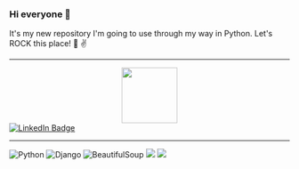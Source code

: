### Hi everyone 👋

It's my new repository I'm going to use through my way in Python.
Let's ROCK this place! :guitar: :v:

---       
<div id="header" align="center">
  <img src="https://media.giphy.com/media/KAq5w47R9rmTuvWOWa/giphy.gif" width="100"/>
</div>


<a href="https://www.linkedin.com/in/aliaksandr-zhavarankau/">
<div id="badges">
  <img src="https://img.shields.io/badge/LinkedIn-blue?style=for-the-badge&logo=linkedin&logoColor=white" alt="LinkedIn Badge"/>
</div>    
</a>

---

![Python](https://img.shields.io/badge/python-3670A0?style=for-the-badge&logo=python&logoColor=ffdd54) 
![Django](https://img.shields.io/badge/django-%23092E20.svg?style=for-the-badge&logo=django&logoColor=white) 
![BeautifulSoup](https://img.shields.io/badge/-beautifulsoup-grey?style=for-the-badge&logo=beautifulsoup&logoColor=black)
<img src="https://img.shields.io/badge/beautifulsoup-blue?style=for-the-badge&logo=beautiful-soup&logoColor=white">
<img src="https://img.shields.io/badge/pycharm-28743?style=for-the-badge&logo=pycharm&logoColor=white">


<!--
**a-zhavarankau/a-zhavarankau** is a ✨ _special_ ✨ repository because its `README.md` (this file) appears on your GitHub profile.

Here are some ideas to get you started:

- 🔭 I’m currently working on ...
- 🌱 I’m currently learning ...
- 👯 I’m looking to collaborate on ...
- 🤔 I’m looking for help with ...
- 💬 Ask me about ...
- 📫 How to reach me: ...
- 😄 Pronouns: ...
- ⚡ Fun fact: ...
-->
